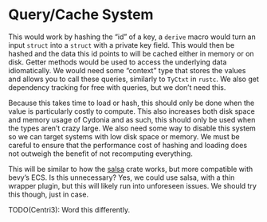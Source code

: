# Query/Cache System

This would work by hashing the “id” of a key, a `derive` macro would turn an input `struct` into a `struct` with a private key field. This would then be hashed and the data this id points to will be cached either in memory or on disk. Getter methods would be used to access the underlying data idiomatically. We would need some “context” type that stores the values and allows you to call these queries, similarly to `TyCtxt` in `rustc`. We also get dependency tracking for free with queries, but we don’t need this.

Because this takes time to load or hash, this should only be done when the value is particularly costly to compute. This also increases both disk space and memory usage of Cydonia and as such, this should only be used when the types aren’t crazy large. We also need some way to disable this system so we can target systems with low disk space or memory. We must be careful to ensure that the performance cost of hashing and loading does not outweigh the benefit of not recomputing everything.

This will be similar to how the [salsa](https://github.com/salsa-rs/salsa) crate works, but more compatible with bevy’s ECS. Is this unnecessary? Yes, we could use salsa, with a thin wrapper plugin, but this will likely run into unforeseen issues. We should try this though, just in case.

TODO(Centri3): Word this differently.

